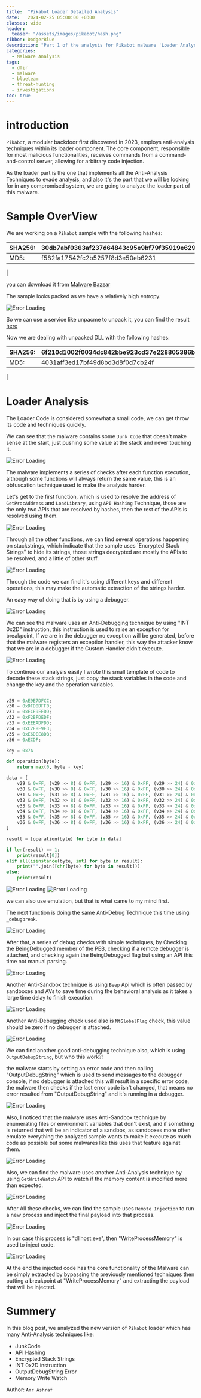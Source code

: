 ```yaml
---
title:  "Pikabot Loader Detailed Analysis"
date:   2024-02-25 05:00:00 +0300
classes: wide
header:
  teaser: "/assets/images/pikabot/hash.png"
ribbon: DodgerBlue
description: "Part 1 of the analysis for Pikabot malware 'Loader Analysis'"
categories: 
  - Malware Analysis
tags:
  - dfir
  - malware
  - blueteam
  - threat-hunting
  - investigations
toc: true
---
```

# introduction

`Pikabot`, a modular backdoor first discovered in 2023, employs anti-analysis techniques within its loader component. The core component, responsible for most malicious functionalities, receives commands from a command-and-control server, allowing for arbitrary code injection.

As the loader part is the one that implements all the Anti-Analysis Techniques to evade analysis, and also it's the part that we will be looking for in any compromised system, we are going to analyze the loader part of this malware.

# Sample OverView

We are working on a `Pikabot` sample with the following hashes:

|SHA256:|30db7abf0363af237d64843c95e9bf79f35919e6297f3d5d13acd3a89ab1443f|
|-------|-------------------------------------------------------|
|MD5:   |f582fa17542fc2b5257f8d3e50eb6231|
|

you can download it from [Malware Bazzar](https://bazaar.abuse.ch/sample/30db7abf0363af237d64843c95e9bf79f35919e6297f3d5d13acd3a89ab1443f/)

The sample looks packed as we have a relatively high entropy.

![Error Loading](/assets/images/pikabot/die.png)

So we can use a service like unpacme to unpack it, you can find the result [here](https://www.unpac.me/results/3c7fc1b6-62b1-4ea9-86a5-06b0a850a16d#/)

Now we are dealing with unpacked DLL with the following hashes:

|SHA256:|6f210d1002f0034dc842bbe923cd37e228805386b7c925a52161dc1f17f8c45d|
|-------|-------------------------------------------------------|
|MD5:   |4031aff3ed17bf49d8bd3d8f0d7cb24f|
|



# Loader Analysis

The Loader Code is considered somewhat a small code, we can get throw its code and techniques quickly.

We can see that the malware contains some `Junk Code` that doesn't make sense at the start, just pushing some value at the stack and never touching it.

![Error Loading](/assets/images/pikabot/junk.png)

The malware implements a series of checks after each function execution, although some functions will always return the same value, this is an obfuscation technique used to make the analysis harder.

Let's get to the first function, which is used to resolve the address of `GetProcAddress` and `LoadLibrary`, using `API Hashing` Technique, those are the only two APIs that are resolved by hashes, then the rest of the APIs is resolved using them.

![Error Loading](/assets/images/pikabot/hash.png)


Through all the other functions, we can find several operations happening on stackstrings, which indicate that the sample uses `Encrypted Stack Strings" to hide its strings, those strings decrypted are mostly the APIs to be resolved, and a little of other stuff.

![Error Loading](/assets/images/pikabot/dec.png)

Through the code we can find it's using different keys and different operations, this may make the automatic extraction of the strings harder.

An easy way of doing that is by using a debugger.

![Error Loading](/assets/images/pikabot/debug.png)

We can see the malware uses an Anti-Debugging technique by using "INT 0x2D" instruction, this instruction is used to raise an exception for breakpoint, If we are in the debugger no exception will be generated, before that the malware registers an exception handler, this way the attacker know that we are in a debugger if the Custom Handler didn't execute.

![Error Loading](/assets/images/pikabot/exc.png)

To continue our analysis easily I wrote this small template of code to decode these stack strings, just copy the stack variables in the code and change the key and the operation variables.

```py

v29 = 0xE9E7DFCC;
v30 = 0xDFD0DFF0;
v31 = 0xECE9EEDD;
v32 = 0xF2BFDEDF;
v33 = 0xEEEADFDD;
v34 = 0xC2E8E9E3;
v35 = 0xE6DEE8DB;
v36 = 0xECDF;

key = 0x7A

def operation(byte):
    return max(0, byte - key)  

data = [
    v29 & 0xFF, (v29 >> 8) & 0xFF, (v29 >> 16) & 0xFF, (v29 >> 24) & 0xFF,
    v30 & 0xFF, (v30 >> 8) & 0xFF, (v30 >> 16) & 0xFF, (v30 >> 24) & 0xFF,
    v31 & 0xFF, (v31 >> 8) & 0xFF, (v31 >> 16) & 0xFF, (v31 >> 24) & 0xFF,
    v32 & 0xFF, (v32 >> 8) & 0xFF, (v32 >> 16) & 0xFF, (v32 >> 24) & 0xFF,
    v33 & 0xFF, (v33 >> 8) & 0xFF, (v33 >> 16) & 0xFF, (v33 >> 24) & 0xFF,
    v34 & 0xFF, (v34 >> 8) & 0xFF, (v34 >> 16) & 0xFF, (v34 >> 24) & 0xFF,
    v35 & 0xFF, (v35 >> 8) & 0xFF, (v35 >> 16) & 0xFF, (v35 >> 24) & 0xFF,
    v36 & 0xFF, (v36 >> 8) & 0xFF, (v36 >> 16) & 0xFF, (v36 >> 24) & 0xFF,
]

result = [operation(byte) for byte in data]

if len(result) == 1:
    print(result[0])  
elif all(isinstance(byte, int) for byte in result):
    print("".join([chr(byte) for byte in result]))  
else:
    print(result)  
```

![Error Loading](/assets/images/pikabot/scr.png)
![Error Loading](/assets/images/pikabot/try.png)

we can also use emulation, but that is what came to my mind first.

The next function is doing the same Anti-Debug Technique this time using `_debugbreak`.

![Error Loading](/assets/images/pikabot/break.png)

After that, a series of debug checks with simple techniques, by Checking the BeingDebugged member of the PEB, checking if a remote debugger is attached, and checking again the BeingDebugged flag but using an API this time not manual parsing.

![Error Loading](/assets/images/pikabot/checks.png)

Another Anti-Sandbox technique is using `Beep` Api which is often passed by sandboxes and AVs to save time during the behavioral analysis as it takes a large time delay to finish execution.

![Error Loading](/assets/images/pikabot/beep.png)

Another Anti-Debugging check used also is `NtGlobalFlag` check, this value should be zero if no debugger is attached.

![Error Loading](/assets/images/pikabot/glob.png)

We can find another good anti-debugging technique also, which is using `OutputDebugString`, but who this work?!

the malware starts by setting an error code and then calling "OutputDebugString" which is used to send messages to the debugger console, if no debugger is attached this will result in a specific error code, the malware then checks if the last error code isn't changed, that means no error resulted from "OutputDebugString" and it's running in a debugger.

![Error Loading](/assets/images/pikabot/deb.png)

Also, I noticed that the malware uses Anti-Sandbox technique by enumerating files or environment variables that don't exist, and if something is returned that will be an indicator of a sandbox, as sandboxes more often emulate everything the analyzed sample wants to make it execute as much code as possible but some malwares like this uses that feature against them.  

![Error Loading](/assets/images/pikabot/random.png)

Also, we can find the malware uses another Anti-Analysis technique by using `GetWriteWatch` API to watch if the memory content is modified more than expected.

![Error Loading](/assets/images/pikabot/watch.png)

After All these checks, we can find the sample uses `Remote Injection` to run a new process and inject the final payload into that process.

![Error Loading](/assets/images/pikabot/create.png)

In our case this process is "dllhost.exe", then "WriteProcessMemory" is used to inject code.

![Error Loading](/assets/images/pikabot/write.png)

At the end the injected code has the core functionality of the Malware can be simply extracted by bypassing the previously mentioned techniques then putting a breakpoint at "WriteProcessMemory" and extracting the payload that will be injected.

# Summery

In this blog post, we analyzed the new version of `Pikabot` loader which has many Anti-Analysis techniques like:

- JunkCode
- API Hashing
- Encrypted Stack Strings
- INT 0x2D instruction
- OutputDebugString Error
- Memory Write Watch

Author: `Amr Ashraf`